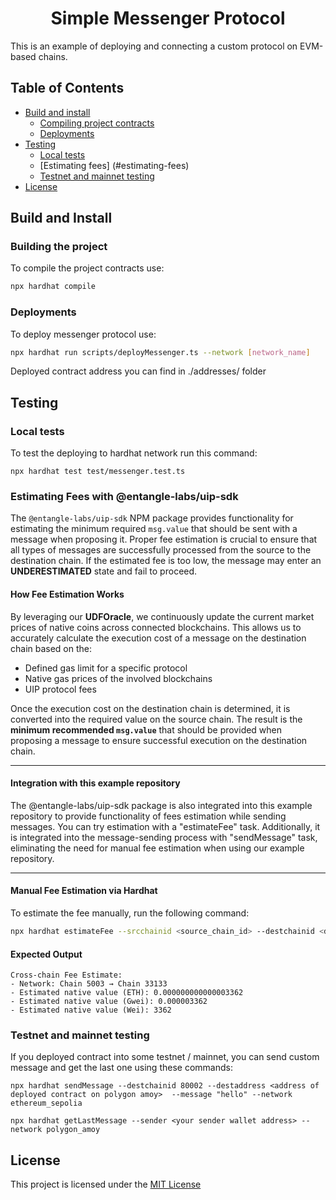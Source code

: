 <div align="center">

  <h1>Simple Messenger Protocol</h1>

</div>

This is an example of deploying and connecting a custom protocol on EVM-based chains.

## Table of Contents

- [Build and install](#build-and-install)
    - [Compiling project contracts](#building-the-project)
    - [Deployments](#deployments)
- [Testing](#testing)
    - [Local tests](#local-testing)
    - [Estimating fees] (#estimating-fees)
    - [Testnet and mainnet testing](#testnet-and-mainnet-testing)
- [License](#license)



## Build and Install

### Building the project 

To compile the project contracts use:
```bash
npx hardhat compile
```




### Deployments

To deploy messenger protocol use:
```bash
npx hardhat run scripts/deployMessenger.ts --network [network_name]
```

Deployed contract address you can find in ./addresses/ folder





## Testing

### Local tests

To test the deploying to hardhat network run this command:
```shell
npx hardhat test test/messenger.test.ts
```

### Estimating Fees with @entangle-labs/uip-sdk  

The `@entangle-labs/uip-sdk` NPM package provides functionality for estimating the minimum required `msg.value` that should be sent with a message when proposing it. Proper fee estimation is crucial to ensure that all types of messages are successfully processed from the source to the destination chain. If the estimated fee is too low, the message may enter an **UNDERESTIMATED** state and fail to proceed.  

#### How Fee Estimation Works  

By leveraging our **UDFOracle**, we continuously update the current market prices of native coins across connected blockchains. This allows us to accurately calculate the execution cost of a message on the destination chain based on the:  

- Defined gas limit for a specific protocol  
- Native gas prices of the involved blockchains  
- UIP protocol fees  

Once the execution cost on the destination chain is determined, it is converted into the required value on the source chain. The result is the **minimum recommended `msg.value`** that should be provided when proposing a message to ensure successful execution on the destination chain.  

---

#### Integration with this example repository

The @entangle-labs/uip-sdk package is also integrated into this example repository to provide functionality of fees estimation while sending messages. You can try estimation with a "estimateFee" task. Additionally, it is integrated into the message-sending process with "sendMessage" task, eliminating the need for manual fee estimation when using our example repository.

--- 

#### Manual Fee Estimation via Hardhat

To estimate the fee manually, run the following command:

```bash
npx hardhat estimateFee --srcchainid <source_chain_id> --destchainid <destination_chain_id> --gaslimit <custom_gas_limit>
```

#### Expected Output
```
Cross-chain Fee Estimate:
- Network: Chain 5003 → Chain 33133
- Estimated native value (ETH): 0.000000000000003362
- Estimated native value (Gwei): 0.000003362
- Estimated native value (Wei): 3362
```


### Testnet and mainnet testing

If you deployed contract into some testnet / mainnet, you can send custom message and get the last one using these commands:
```shell
npx hardhat sendMessage --destchainid 80002 --destaddress <address of deployed contract on polygon amoy>  --message "hello" --network ethereum_sepolia
```

```shell
npx hardhat getLastMessage --sender <your sender wallet address> --network polygon_amoy
```




## License 
This project is licensed under the [MIT License](./LICENCE)